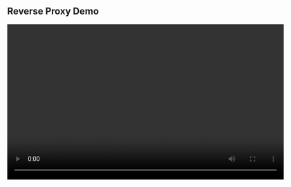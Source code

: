 ## Reverse Proxy Demo

<video width="640" height="360" controls>
  <source src="documentation/multi-vm-deployment.mp4" type="video/mp4">
  Your browser does not support the video tag.
</video>